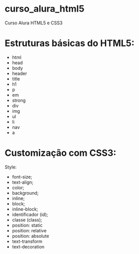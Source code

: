 # curso_alura_html5
Curso Alura HTML5  e CSS3

# Estruturas básicas do HTML5:
- html
- head
- body
- header
- title
- h1
- p
- em
- strong
- div
- img
- ul
- li
- nav
- a

# Customização com CSS3:
Style:
- font-size;
- text-align;
- color;
- background;
- inline;
- block;
- inline-block;
- identificador (id);
- classe (class);
- position: static
- position: relative
- position: absolute
- text-transform
- text-decoration
